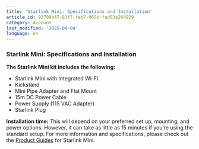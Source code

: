 ```yaml
---
title: 'Starlink Mini: Specifications and Installation'
article_id: 93709b47-83f7-feb7-965b-fad63e264929
category: Account
last_modified: '2025-04-04'
language: en
---
```


### Starlink Mini: Specifications and Installation 
**The Starlink Mini kit includes the following:**
  * Starlink Mini with Integrated Wi-Fi 
  * Kickstand 
  * Mini Pipe Adapter and Flat Mount 
  * 15m DC Power Cable 
  * Power Supply (115 VAC Adapter)
  * Starlink Plug


**Installation time:** This will depend on your preferred set up, mounting, and power options. However, it can take as little as 15 minutes if you’re using the standard setup. 
For more information and specifications, please check out the [Product Guides](https://www.starlink.com/support/article/<https:/www.starlink.com/support/article/6953022d-42e3-71b6-6be7-a91fd44d547c>) for Starlink Mini. 